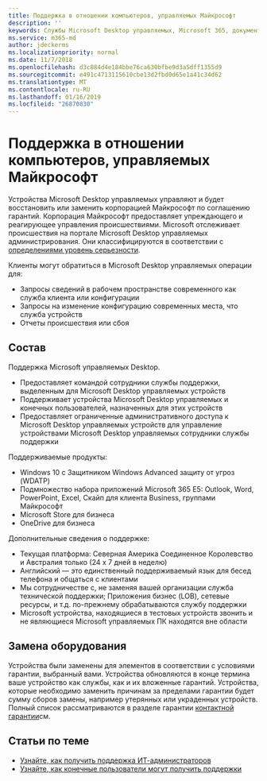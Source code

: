 ```yaml
---
title: Поддержка в отношении компьютеров, управляемых Майкрософт
description: ''
keywords: Службы Microsoft Desktop управляемых, Microsoft 365, документация
ms.service: m365-md
author: jdeckerms
ms.localizationpriority: normal
ms.date: 11/7/2018
ms.openlocfilehash: d3c884d4e184bbe76ca630bfbe9d3a5dff1355d9
ms.sourcegitcommit: e491c4713115610cbe13d2fbd0d65e1a41c34d62
ms.translationtype: MT
ms.contentlocale: ru-RU
ms.lasthandoff: 01/16/2019
ms.locfileid: "26870830"
---
```

# <a name="support-for-microsoft-managed-desktop"></a>Поддержка в отношении компьютеров, управляемых Майкрософт

Устройства Microsoft Desktop управляемых управляют и будет восстановить или заменить корпорацией Майкрософт по соглашению гарантий. Корпорация Майкрософт предоставляет упреждающего и реагирующее управления происшествиями. Microsoft отслеживает происшествия на портале Microsoft Desktop управляемых администрирования. Они классифицируются в соответствии с [определениями уровень серьезности](../working-with-managed-desktop/admin-support.md#sev).

Клиенты могут обратиться в Microsoft Desktop управляемых операции для:
- Запросы сведений в рабочем пространстве современного как служба клиента или конфигурации
- Запросы на изменение конфигурацию современных места, что служба устройств
- Отчеты происшествия или сбоя

## <a name="whats-included"></a>Состав

Поддержка Microsoft управляемых Desktop.

- Предоставляет командой сотрудники службы поддержки, выделенным для Microsoft Desktop управляемых устройств
- Поддерживает устройства Microsoft Desktop управляемых и конечных пользователей, назначенных для этих устройств
- Предоставляет ограниченные административного доступа к Microsoft Desktop управляемых устройств для управление устройствами Microsoft Desktop управляемых сотрудники службы поддержки 

Поддерживаемые продукты:

- Windows 10 с Защитником Windows Advanced защиту от угроз (WDATP) 
- Подмножество набора приложений Microsoft 365 E5: Outlook, Word, PowerPoint, Excel, Скайп для клиента Business, группами Майкрософт 
- Microsoft Store для бизнеса 
- OneDrive для бизнеса 

Дополнительные сведения о поддержке:

- Текущая платформа: Северная Америка Соединенное Королевство и Австралия только (24 x 7 дней в неделю) 
- Английский — это единственный поддерживаемый язык для бесед телефона и общаться с клиентами 
- Мы сотрудничестве с, не заменяя вашей организации служба технической поддержки; Приложения бизнес (LOB), сетевые ресурсы, и т.д. по-прежнему обрабатываются службу поддержки 
- Microsoft устройства, находящиеся в тестовых устройств звонить и не являющиеся Microsoft управляемых ПК находятся вне области 

## <a name="hardware-replacement"></a>Замена оборудования

Устройства были заменены для элементов в соответствии с условиями гарантии, выбранный вами. Устройства обновляются в конце термина ваше устройство как службы, как и их вложенные гарантий. Устройства, которые необходимо заменить причинам за пределами гарантии будет сумму сборов замены, например утерянных или украденных устройств. Полный список рассматриваются в разделе гарантии [контактной гарантии](https://support.microsoft.com/help/4036296/surface-surface-standard-warranty)см.


## <a name="related-topics"></a>Статьи по теме

- [Узнайте, как получить поддержка ИТ-администраторов](../working-with-managed-desktop/admin-support.md)
- [Узнайте, как конечные пользователи могут получить поддержки](../working-with-managed-desktop/end-user-support.md)
